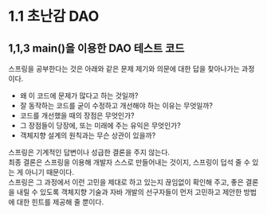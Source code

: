 # 1.1 초난감 DAO

## 1,1,3 main()을 이용한 DAO 테스트 코드

스프링을 공부한다는 것은 아래와 같은 문제 제기와 의문에 대한 답을 찾아나가는 과정이다.

- 왜 이 코드에 문제가 많다고 하는 것일까?
- 잘 동작하는 코드를 굳이 수정하고 개선해야 하는 이유는 무엇일까?
- 코드를 개선했을 때의 장점은 무엇인가?
- 그 장점들이 당장에, 또는 미래에 주는 유익은 무엇인가?
- 객체지향 설계의 원칙과는 무슨 상관이 있을까?

스프링은 기계적인 답변이나 성급한 결론을 주지 않는다.  
최종 결론은 스프링을 이용해 개발자 스스로 만들어내는 것이지, 스프링이 덥석 줄 수 있는 게 아니기 때문이다.  
스프링은 그 과정에서 이런 고민을 제대로 하고 있는지 끊임없이 확인해 주고, 좋은 결론을 내릴 수 있도록 객체지향 기술과 자바 개발의 선구자들이 먼저 고민하고 제안한 방법에 대한 힌트를 제공해 줄 뿐이다.
